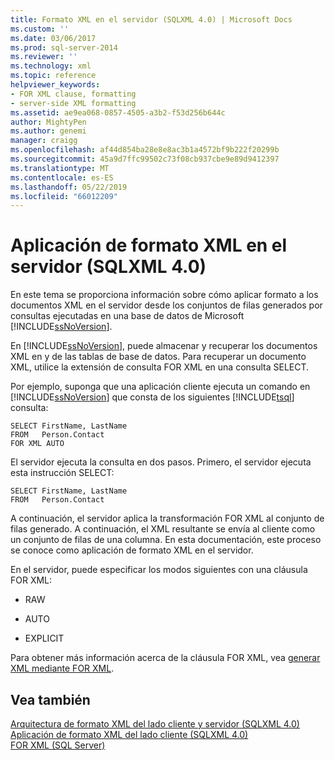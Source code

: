 ```yaml
---
title: Formato XML en el servidor (SQLXML 4.0) | Microsoft Docs
ms.custom: ''
ms.date: 03/06/2017
ms.prod: sql-server-2014
ms.reviewer: ''
ms.technology: xml
ms.topic: reference
helpviewer_keywords:
- FOR XML clause, formatting
- server-side XML formatting
ms.assetid: ae9ea068-0857-4505-a3b2-f53d256b644c
author: MightyPen
ms.author: genemi
manager: craigg
ms.openlocfilehash: af44d854ba28e8e8ac3b1a4572bf9b222f20299b
ms.sourcegitcommit: 45a9d7ffc99502c73f08cb937cbe9e89d9412397
ms.translationtype: MT
ms.contentlocale: es-ES
ms.lasthandoff: 05/22/2019
ms.locfileid: "66012209"
---
```

# <a name="server-side-xml-formatting-sqlxml-40"></a>Aplicación de formato XML en el servidor (SQLXML 4.0)
  En este tema se proporciona información sobre cómo aplicar formato a los documentos XML en el servidor desde los conjuntos de filas generados por consultas ejecutadas en una base de datos de Microsoft [!INCLUDE[ssNoVersion](../../../includes/ssnoversion-md.md)].  
  
 En [!INCLUDE[ssNoVersion](../../../includes/ssnoversion-md.md)], puede almacenar y recuperar los documentos XML en y de las tablas de base de datos. Para recuperar un documento XML, utilice la extensión de consulta FOR XML en una consulta SELECT.  
  
 Por ejemplo, suponga que una aplicación cliente ejecuta un comando en [!INCLUDE[ssNoVersion](../../../includes/ssnoversion-md.md)] que consta de los siguientes [!INCLUDE[tsql](../../../includes/tsql-md.md)] consulta:  
  
```  
SELECT FirstName, LastName  
FROM   Person.Contact  
FOR XML AUTO  
```  
  
 El servidor ejecuta la consulta en dos pasos. Primero, el servidor ejecuta esta instrucción SELECT:  
  
```  
SELECT FirstName, LastName  
FROM   Person.Contact  
```  
  
 A continuación, el servidor aplica la transformación FOR XML al conjunto de filas generado. A continuación, el XML resultante se envía al cliente como un conjunto de filas de una columna. En esta documentación, este proceso se conoce como aplicación de formato XML en el servidor.  
  
 En el servidor, puede especificar los modos siguientes con una cláusula FOR XML:  
  
-   RAW  
  
-   AUTO  
  
-   EXPLICIT  
  
 Para obtener más información acerca de la cláusula FOR XML, vea [generar XML mediante FOR XML](../../xml/for-xml-sql-server.md).  
  
## <a name="see-also"></a>Vea también  
 [Arquitectura de formato XML del lado cliente y servidor &#40;SQLXML 4.0&#41;](architecture-of-client-side-and-server-side-xml-formatting-sqlxml-4-0.md)   
 [Aplicación de formato XML del lado cliente &#40;SQLXML 4.0&#41;](client-side-xml-formatting-sqlxml-4-0.md)   
 [FOR XML &#40;SQL Server&#41;](../../xml/for-xml-sql-server.md)  
  
  
